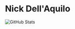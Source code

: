 # Nick Dell'Aquilo

![GitHub Stats](https://github-readme-stats.vercel.app/api?username=nickdellaquilo&show_icons=true&hide=contribs,stars&theme=transparent&hide_rank=true&include_all_commits=true)
